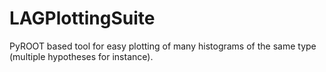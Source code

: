 LAGPlottingSuite
================

PyROOT based tool for easy plotting of many histograms of the same type (multiple hypotheses for instance).
